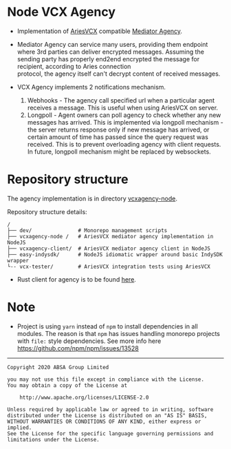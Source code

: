 # Node VCX Agency
- Implementation of [AriesVCX](https://github.com/hyperledger/aries-vcx/) compatible 
[Mediator Agency](https://github.com/hyperledger/aries-rfcs/blob/master/concepts/0046-mediators-and-relays/README.md).

- Mediator Agency can service many users, providing them endpoint where 3rd parties can deliver encrypted messages. 
Assuming the sending party has properly end2end encrypted the message for recipient, according to Aries connection  
protocol, the agency itself can't decrypt content of received messages.

- VCX Agency implements 2 notifications mechanism. 
  1. Webhooks - The agency call specified url when a particular agent receives a message. This is useful when using
     AriesVCX on server.
  2. Longpoll - Agent owners can poll agency to check whether any new messages has arrived. This is implemented via 
     longpoll mechanism - the server returns response only if new message has arrived, or certain amount of time has 
     passed since the query request was received. This is to prevent overloading agency with client requests.
     In future, longpoll mechanism might be replaced by websockets.   
      

# Repository structure
The agency implementation is in directory [vcxagency-node](./vcxagency-node).

Repository structure details:
```
/
├── dev/               # Monorepo management scripts
├── vcxagency-node /   # AriesVCX mediator agency implementation in NodeJS 
├── vcxagency-client/  # AriesVCX mediator agency client in NodeJS 
├── easy-indysdk/      # NodeJS idiomatic wrapper around basic IndySDK wrapper
└-- vcx-tester/        # AriesVCX integration tests using AriesVCX
```

- Rust client for agency is to be found [here](https://github.com/hyperledger/aries-vcx/tree/master/agency_client).

# Note
- Project is using `yarn` instead of `npm` to install dependencies in all modules. The reason is that 
`npm` has issues handling monorepo projects with `file:` style dependencies. 
See more info here https://github.com/npm/npm/issues/13528

---

    Copyright 2020 ABSA Group Limited
    
    you may not use this file except in compliance with the License.
    You may obtain a copy of the License at
    
        http://www.apache.org/licenses/LICENSE-2.0
    
    Unless required by applicable law or agreed to in writing, software
    distributed under the License is distributed on an "AS IS" BASIS,
    WITHOUT WARRANTIES OR CONDITIONS OF ANY KIND, either express or implied.
    See the License for the specific language governing permissions and
    limitations under the License.
